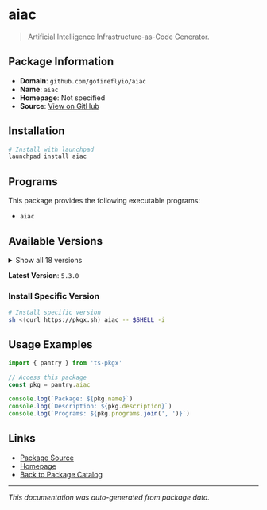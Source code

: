 # aiac

> Artificial Intelligence Infrastructure-as-Code Generator.

## Package Information

- **Domain**: `github.com/gofireflyio/aiac`
- **Name**: `aiac`
- **Homepage**: Not specified
- **Source**: [View on GitHub](https://github.com/pkgxdev/pantry/tree/main/projects/github.com/gofireflyio/aiac/package.yml)

## Installation

```bash
# Install with launchpad
launchpad install aiac
```

## Programs

This package provides the following executable programs:

- `aiac`

## Available Versions

<details>
<summary>Show all 18 versions</summary>

- `5.3.0`, `5.2.1`, `5.2.0`, `5.1.1`, `5.1.0`
- `5.0.1`, `5.0.0`, `4.3.0`, `4.2.0`, `4.1.0`
- `4.0.0`, `2.5.0`, `2.4.0`, `2.3.0`, `2.2.0`
- `2.1.0`, `2.0.0`, `1.0.0`

</details>

**Latest Version**: `5.3.0`

### Install Specific Version

```bash
# Install specific version
sh <(curl https://pkgx.sh) aiac -- $SHELL -i
```

## Usage Examples

```typescript
import { pantry } from 'ts-pkgx'

// Access this package
const pkg = pantry.aiac

console.log(`Package: ${pkg.name}`)
console.log(`Description: ${pkg.description}`)
console.log(`Programs: ${pkg.programs.join(', ')}`)
```

## Links

- [Package Source](https://github.com/pkgxdev/pantry/tree/main/projects/github.com/gofireflyio/aiac/package.yml)
- [Homepage](#)
- [Back to Package Catalog](../package-catalog.md)

---

*This documentation was auto-generated from package data.*
